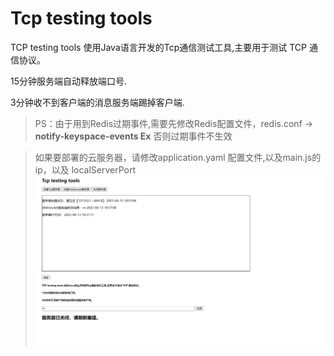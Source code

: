 # Tcp testing tools
 TCP testing tools 使用Java语言开发的Tcp通信测试工具,主要用于测试 TCP 通信协议。

15分钟服务端自动释放端口号.

3分钟收不到客户端的消息服务端踢掉客户端.

>PS：由于用到Redis过期事件,需要先修改Redis配置文件，redis.conf -> **notify-keyspace-events Ex**
否则过期事件不生效

>如果要部署的云服务器，请修改application.yaml 配置文件,以及main.js的 ip，以及 localServerPort
![img.png](img.png)